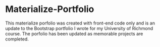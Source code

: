 # Materialize-Portfolio

This materialize porfolio was created with front-end code only and is an update to the Bootstrap portfolio I wrote for my University of Richmond course. The porfolio has been updated as memorable projects are completed. 
